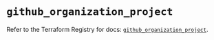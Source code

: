 # `github_organization_project`

Refer to the Terraform Registry for docs: [`github_organization_project`](https://registry.terraform.io/providers/integrations/github/6.5.0/docs/resources/organization_project).
